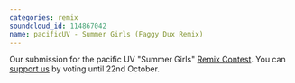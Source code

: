 ```yaml
---
categories: remix
soundcloud_id: 114867042
name: pacificUV - Summer Girls (Faggy Dux Remix)
---
```


Our submission for the pacific UV "Summer Girls" <a href="hhttp://www.talenthouse.com/remixez-pour-pacificuv">Remix Contest</a>. You can <a href="http://www.talenthouse.com/creativeinvites/preview/a0f4464f340109b5aaba4d4ca3de5395/4983">support us</a> by voting until 22nd October.